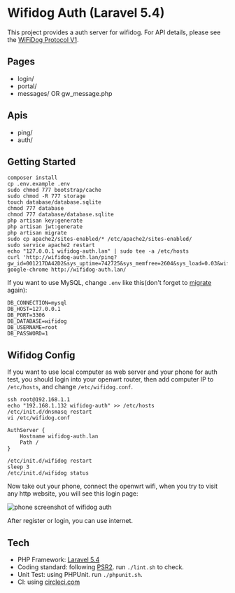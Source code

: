 # Wifidog Auth (Laravel 5.4)

This project provides a auth server for wifidog. For API details, please see the [WiFiDog Protocol V1](http://dev.wifidog.org/wiki/doc/developer/WiFiDogProtocol_V1).

## Pages

- login/
- portal/ 
- messages/ OR gw\_message.php

## Apis

- ping/
- auth/

## Getting Started

```
composer install
cp .env.example .env
sudo chmod 777 bootstrap/cache
sudo chmod -R 777 storage
touch database/database.sqlite
chmod 777 database
chmod 777 database/database.sqlite
php artisan key:generate
php artisan jwt:generate
php artisan migrate
sudo cp apache2/sites-enabled/* /etc/apache2/sites-enabled/
sudo service apache2 restart
echo "127.0.0.1 wifidog-auth.lan" | sudo tee -a /etc/hosts
curl 'http://wifidog-auth.lan/ping?gw_id=001217DA42D2&sys_uptime=742725&sys_memfree=2604&sys_load=0.03&wifidog_uptime=3861'
google-chrome http://wifidog-auth.lan/
```

If you want to use MySQL, change `.env` like this\(don't forget to [migrate](https://laravel.com/docs/5.4/migrations#running-migrations) again\):

```
DB_CONNECTION=mysql
DB_HOST=127.0.0.1
DB_PORT=3306
DB_DATABASE=wifidog
DB_USERNAME=root
DB_PASSWORD=1
```

## Wifidog Config

If you want to use local computer as web server and your phone for auth test, you should login into your openwrt router, then add computer IP to `/etc/hosts`, and change `/etc/wifidog.conf`.

```
ssh root@192.168.1.1
echo "192.168.1.132 wifidog-auth" >> /etc/hosts
/etc/init.d/dnsmasq restart
vi /etc/wifidog.conf
```

```
AuthServer {
    Hostname wifidog-auth.lan
    Path /
}
```

```
/etc/init.d/wifidog restart
sleep 3
/etc/init.d/wifidog status
```

Now take out your phone, connect the openwrt wifi, when you try to visit any http website, you will see this login page:

![phone screenshot of wifidog auth](https://user-images.githubusercontent.com/4971414/28500276-fb0293ae-6f8a-11e7-8033-73bea808d6d9.png)

After register or login, you can use internet.

## Tech

- PHP Framework: [Laravel 5.4](https://laravel.com/docs/5.4/)
- Coding standard: following [PSR2](http://www.php-fig.org/psr/psr-2/). run `./lint.sh` to check.
- Unit Test: using PHPUnit. run `./phpunit.sh`.
- CI: using [circleci.com](https://circleci.com/)
